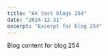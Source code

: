 ```yaml
---
title: "Ak test blogs 254"
date: "2024-12-31"
excerpt: "Excerpt for blog 254"
---
```


Blog content for blog 254